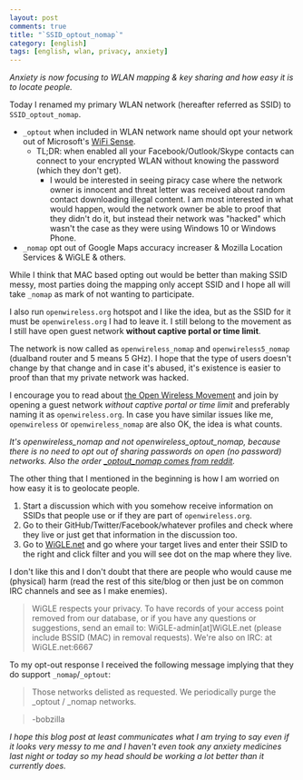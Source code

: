 ```yaml
---
layout: post
comments: true
title: "`SSID_optout_nomap`"
category: [english]
tags: [english, wlan, privacy, anxiety]
---
```


*Anxiety is now focusing to WLAN mapping & key sharing and how easy it is
 to locate people.*

Today I renamed my primary WLAN network (hereafter referred as SSID) to
`SSID_optout_nomap`.

* `_optout` when included in WLAN network name should opt your network out
  of Microsoft's [WiFi Sense](http://windows.microsoft.com/en-us/windows-10/wi-fi-sense-faq).
    * TL;DR: when enabled all your Facebook/Outlook/Skype contacts can
      connect to your encrypted WLAN without knowing the password (which
      they don't get).
        * I would be interested in seeing piracy case where the network
          owner is innocent and threat letter was received about random
          contact downloading illegal content. I am most interested in what
          would happen, would the network owner be able to proof that they
          didn't do it, but instead their network was "hacked" which wasn't
          the case as they were using Windows 10 or Windows Phone.
* `_nomap` opt out of Google Maps accuracy increaser & Mozilla Location
  Services & WiGLE & others.

While I think that MAC based opting out would be better than making SSID
messy, most parties doing the mapping only accept SSID and I hope all
will take `_nomap` as mark of not wanting to participate.

I also run `openwireless.org` hotspot and I like the idea, but as the SSID
for it must be `openwireless.org` I had to leave it. I still belong to the
movement as I still have open guest network **without captive portal or
time limit**.

The network is now called as `openwireless_nomap` and `openwireless5_nomap`
(dualband router and 5 means 5 GHz). I hope that the type of users doesn't
change by that change and in case it's abused, it's existence is easier
to proof than that my private network was hacked.

I encourage you to read about
[the Open Wireless Movement](https://openwireless.org/) and join by
opening a guest network *without captive portal or time limit* and
preferably naming it as `openwireless.org`. In case you have similar issues
like me, `openwireless` or `openwireless_nomap` are also OK, the idea is
what counts.

*It's openwireless_nomap and not openwireless_optout_nomap, because there
 is no need to opt out of sharing passwords on open (no password) networks.
 Also the order [_optout_nomap comes from reddit](https://redd.it/3g3xyu).*

The other thing that I mentioned in the beginning is how I am worried on
how easy it is to geolocate people.

1. Start a discussion which with you somehow receive information on SSIDs
   that people use or if they are part of `openwireless.org`.
2. Go to their GitHub/Twitter/Facebook/whatever profiles and check where
   they live or just get that information in the discussion too.
3. Go to [WiGLE.net](https://wigle.net/) and go where your target lives
   and enter their SSID to the right and click filter and you will see dot
   on the map where they live.

I don't like this and I don't doubt that there are people who would
cause me (physical) harm (read the rest of this site/blog or then just be
on common IRC channels and see as I make enemies).

> WiGLE respects your privacy. To have records of your access point removed from our database, or if you have any questions or suggestions, send an email to: WiGLE-admin[at]WiGLE.net (please include BSSID (MAC) in removal requests). We're also on IRC: at WiGLE.net:6667

To my opt-out response I received the following message implying that they
do support `_nomap`/`_optout`:

> Those networks delisted as requested. We periodically purge the
  _optout / _nomap networks.

> -bobzilla

*I hope this blog post at least communicates what I am trying to say even
if it looks very messy to me and I haven't even took any anxiety medicines
last night or today so my head should be working a lot better than it
currently does.*
